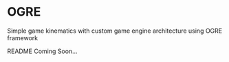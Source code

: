 # OGRE
Simple game kinematics with custom game engine architecture using OGRE framework 

README Coming Soon...
